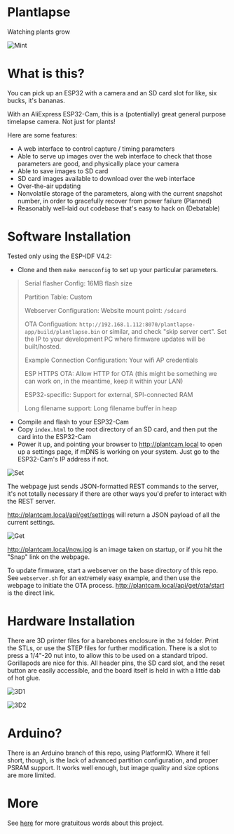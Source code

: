 
# Plantlapse

Watching plants grow


![Mint](docs/mint.gif)


# What is this?

You can pick up an ESP32 with a camera and an SD card slot for like, six bucks, it's bananas.

With an AliExpress ESP32-Cam, this is a (potentially) great general purpose timelapse camera. Not just for plants!

Here are some features:

* A web interface to control capture / timing parameters
* Able to serve up images over the web interface to check that those parameters are good, and physically place your camera
* Able to save images to SD card
* SD card images available to download over the web interface
* Over-the-air updating
* Nonvolatile storage of the parameters, along with the current snapshot number, in order to gracefully recover from power failure (Planned)
* Reasonably well-laid out codebase that's easy to hack on (Debatable)

# Software Installation

Tested only using the ESP-IDF V4.2:

* Clone and then `make menuconfig` to set up your particular parameters.

> Serial flasher Config: 16MB flash size
>
> Partition Table: Custom
>
> Webserver Configuration: Website mount point: `/sdcard`
>
> OTA Configuation: `http://192.168.1.112:8070/plantlapse-app/build/plantlapse.bin` or similar, and check "skip server cert". Set the IP to your development PC where firmware updates will be built/hosted.
>
> Example Connection Configuration: Your wifi AP credentials
>
> ESP HTTPS OTA: Allow HTTP for OTA
> (this might be something we can work on, in the meantime, keep it within your LAN)
>
> ESP32-specific: Support for external, SPI-connected RAM
>
> Long filename support: Long filename buffer in heap

* Compile and flash to your ESP32-Cam
* Copy `index.html` to the root directory of an SD card, and then put the card into the ESP32-Cam
* Power it up, and pointing your browser to http://plantcam.local to open up a settings page, if mDNS is working on your system. Just go to the ESP32-Cam's IP address if not.

![Set](docs/set.png)

The webpage just sends JSON-formatted REST commands to the server, it's not totally necessary if there are other ways you'd prefer to interact with the REST server.

http://plantcam.local/api/get/settings will return a JSON payload of all the current settings.

![Get](docs/get.png)

http://plantcam.local/now.jpg is an image taken on startup, or if you hit the "Snap" link on the webpage.

To update firmware, start a webserver on the base directory of this repo. See `webserver.sh` for an extremely easy example, and then use the webpage to initiate the OTA process.
http://plantcam.local/api/get/ota/start is the direct link.


# Hardware Installation

There are 3D printer files for a barebones enclosure in the `3d` folder. Print the STLs, or use the STEP files for further modification. There is a slot to press a 1/4"-20 nut into, to allow this to be used on a standard tripod. Gorillapods are nice for this. All header pins, the SD card slot, and the reset button are easily accessible, and the board itself is held in with a little dab of hot glue.

![3D1](docs/3d1.png)

![3D2](docs/3d2.png)

# Arduino?

There is an Arduino branch of this repo, using PlatformIO. Where it fell short, though, is the lack of advanced partition configuration, and proper PSRAM support. It works well enough, but image quality and size options are more limited.

# More

See [here](https://jrainimo.com/build/?p=2323) for more gratuitous words about this project.
